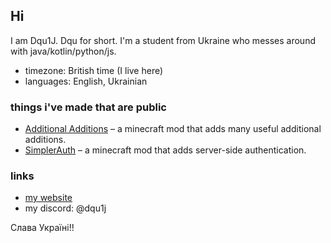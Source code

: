 ## Hi

I am Dqu1J. Dqu for short. I'm a student from Ukraine who messes around with java/kotlin/python/js.

- timezone: British time (I live here)
- languages: English, Ukrainian

### things i've made that are public
- [Additional Additions](https://github.com/Additional-Mods/additionaladditions) – a minecraft mod that adds many useful additional additions.
- [SimplerAuth](https://github.com/Additional-Mods/simplerauth) – a minecraft mod that adds server-side authentication.

### links
- [my website](https://dqu.one/)
- my discord: @dqu1j


Слава Україні!!